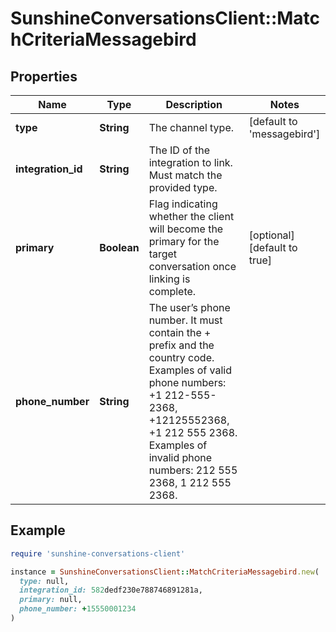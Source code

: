 # SunshineConversationsClient::MatchCriteriaMessagebird

## Properties

| Name | Type | Description | Notes |
| ---- | ---- | ----------- | ----- |
| **type** | **String** | The channel type. | [default to &#39;messagebird&#39;] |
| **integration_id** | **String** | The ID of the integration to link. Must match the provided type. |  |
| **primary** | **Boolean** | Flag indicating whether the client will become the primary for the target conversation once linking is complete. | [optional][default to true] |
| **phone_number** | **String** | The user’s phone number. It must contain the + prefix and the country code. Examples of valid phone numbers: +1 212-555-2368, +12125552368, +1 212 555 2368. Examples of invalid phone numbers: 212 555 2368, 1 212 555 2368.  |  |

## Example

```ruby
require 'sunshine-conversations-client'

instance = SunshineConversationsClient::MatchCriteriaMessagebird.new(
  type: null,
  integration_id: 582dedf230e788746891281a,
  primary: null,
  phone_number: +15550001234
)
```

